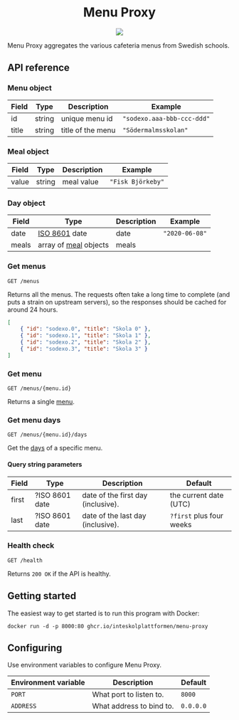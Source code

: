 <p align="center">
  <h1 align="center">Menu Proxy</h1>
</p>

<p align="center">
  <a href="https://codecov.io/gh/inteskolplattformen/menu-proxy">
    <img src="https://codecov.io/gh/inteskolplattformen/menu-proxy/branch/main/graph/badge.svg?token=rUytc5q58t"/>
  </a>
</p>

Menu Proxy aggregates the various cafeteria menus from Swedish schools.

## API reference

### Menu object

| Field | Type   | Description       | Example                    |
| ----- | ------ | ----------------- | -------------------------- |
| id    | string | unique menu id    | `"sodexo.aaa-bbb-ccc-ddd"` |
| title | string | title of the menu | `"Södermalmsskolan"`       |

### Meal object

| Field | Type   | Description | Example           |
| ----- | ------ | ----------- | ----------------- |
| value | string | meal value  | `"Fisk Björkeby"` |

### Day object

| Field | Type                                                    | Description | Example        |
| ----- | ------------------------------------------------------- | ----------- | -------------- |
| date  | [ISO 8601](https://en.wikipedia.org/wiki/ISO_8601) date | date        | `"2020-06-08"` |
| meals | array of [meal](#meal-object) objects                   | meals       |                |

### Get menus

`GET /menus`

Returns all the menus. The requests often take a long time to complete (and puts a strain on upstream servers), so the responses should be cached for around 24 hours.

```json
[
	{ "id": "sodexo.0", "title": "Skola 0" },
	{ "id": "sodexo.1", "title": "Skola 1" },
	{ "id": "sodexo.2", "title": "Skola 2" },
	{ "id": "sodexo.3", "title": "Skola 3" }
]
```

### Get menu

`GET /menus/{menu.id}`

Returns a single [menu](#menu-object).

### Get menu days

`GET /menus/{menu.id}/days`

Get the [days](#day-object) of a specific menu.

#### Query string parameters

| Field | Type           | Description                        | Default                  |
| ----- | -------------- | ---------------------------------- | ------------------------ |
| first | ?ISO 8601 date | date of the first day (inclusive). | the current date (UTC)   |
| last  | ?ISO 8601 date | date of the last day (inclusive).  | `?first` plus four weeks |

### Health check

`GET /health`

Returns `200 OK` if the API is healthy.

## Getting started

The easiest way to get started is to run this program with Docker:

```
docker run -d -p 8000:80 ghcr.io/inteskolplattformen/menu-proxy
```

## Configuring

Use environment variables to configure Menu Proxy.

| Environment variable | Description              | Default   |
| -------------------- | ------------------------ | --------- |
| `PORT`               | What port to listen to.  | `8000`    |
| `ADDRESS`            | What address to bind to. | `0.0.0.0` |
